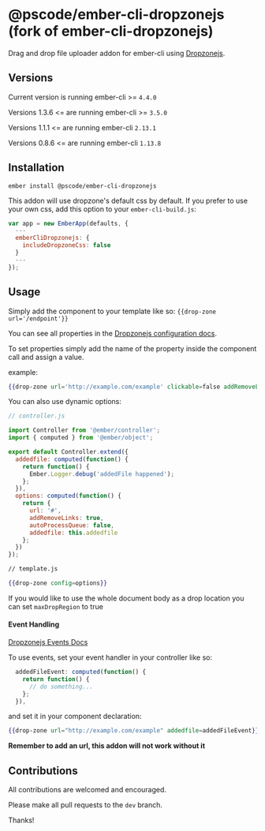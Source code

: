 # @pscode/ember-cli-dropzonejs (fork of ember-cli-dropzonejs)
Drag and drop file uploader addon for ember-cli using [Dropzonejs](http://www.dropzonejs.com/).

Versions
-------------
Current version is running ember-cli >= `4.4.0`

Versions 1.3.6 <= are running ember-cli >= `3.5.0`

Versions 1.1.1 <= are running ember-cli `2.13.1`

Versions 0.8.6 <= are running ember-cli `1.13.8`


Installation
-------------
`ember install @pscode/ember-cli-dropzonejs`

This addon will use dropzone's default css by default. If you prefer to use your own css, add this option to your `ember-cli-build.js`:

```javascript
var app = new EmberApp(defaults, {
  ---
  emberCliDropzonejs: {
    includeDropzoneCss: false
  }
  ---
});
```


Usage
-------------
Simply add the component to your template like so: `{{drop-zone url='/endpoint'}}`

You can see all properties in the [Dropzonejs configuration docs](http://www.dropzonejs.com/#configuration).

To set properties simply add the name of the property inside the component call and assign a value.

example:

```handlebars
{{drop-zone url='http://example.com/example' clickable=false addRemoveLinks=true}}
```

You can also use dynamic options:

```javascript
// controller.js

import Controller from '@ember/controller';
import { computed } from '@ember/object';

export default Controller.extend({
  addedfile: computed(function() {
    return function() {
      Ember.Logger.debug('addedFile happened');
    };
  }),
  options: computed(function() {
    return {
      url: '#',
      addRemoveLinks: true,
      autoProcessQueue: false,
      addedfile: this.addedfile
    };
  })
});

```

```handlebars
// template.js

{{drop-zone config=options}}
```

If you would like to use the whole document body as a drop location you can set `maxDropRegion` to true

#### Event Handling
[Dropzonejs Events Docs](http://www.dropzonejs.com/#events)


To use events, set your event handler in your controller like so:

```javascript
  addedFileEvent: computed(function() {
    return function() {
      // do something...
    };
  }),
```

and set it in your component declaration:

```handlebars
{{drop-zone url="http://example.com/example" addedfile=addedFileEvent}}
```

**Remember to add an url, this addon will not work without it**

Contributions
-------------

All contributions are welcomed and encouraged.

Please make all pull requests to the `dev` branch.

Thanks!
